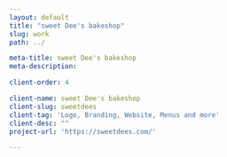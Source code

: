 ```yaml
---
layout: default
title: "sweet Dee's bakeshop"
slug: work
path: ../

meta-title: sweet Dee's bakeshop
meta-description: 

client-order: 4

client-name: sweet Dee's bakeshop
client-slug: sweetdees
client-tag: 'Logo, Branding, Website, Menus and more'
client-desc: ""
project-url: 'https://sweetdees.com/'

---
```


<p></p>